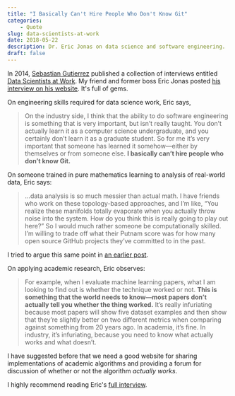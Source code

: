 ```yaml
---
title: "I Basically Can't Hire People Who Don't Know Git"
categories:
    - Quote
slug: data-scientists-at-work
date: 2018-05-22
description: Dr. Eric Jonas on data science and software engineering.
draft: false
---
```


In 2014, [Sebastian Gutierrez](https://twitter.com/seb_g) published a collection of interviews entitled [Data Scientists at Work](https://amzn.to/2Lo0A7s). My friend and former boss Eric Jonas posted [his interview on his website](http://ericjonas.com/datascientistsatwork.html). It's full of gems.

On engineering skills required for data science work, Eric says,

> On the industry side, I think that the ability to do software engineering is something that is very important, but isn’t really taught. You don’t actually learn it as a computer science undergraduate, and you certainly don’t learn it as a graduate student. So for me it’s very important that someone has learned it somehow—either by themselves or from someone else. __I basically can’t hire people who don’t know Git.__

On someone trained in pure mathematics learning to analysis of real-world data, Eric says:

> ...data analysis is so much messier than actual math. I have friends who work on these topology-based approaches, and I’m like, “You realize these manifolds totally evaporate when you actually throw noise into the system. How do you think this is really going to play out here?” So I would much rather someone be computationally skilled. I’m willing to trade off what their Putnam score was for how many open source GitHub projects they’ve committed to in the past.

I tried to argue this same point in [an earlier post](/how/).

On applying academic research, Eric observes:

> For example, when I evaluate machine learning papers, what I am looking to find out is whether the technique worked or not. __This is something that the world needs to know—most papers don’t actually tell you whether the thing worked.__ It’s really infuriating because most papers will show five dataset examples and then show that they’re slightly better on two different metrics when comparing against something from 20 years ago. In academia, it’s fine. In industry, it’s infuriating, because you need to know what actually works and what doesn’t.

I have suggested before that we need a good website for sharing implementations of academic algorithms and providing a forum for discussion of whether or not the algorithm _actually works_.

I highly recommend reading Eric's [full interview](http://ericjonas.com/datascientistsatwork.html).
